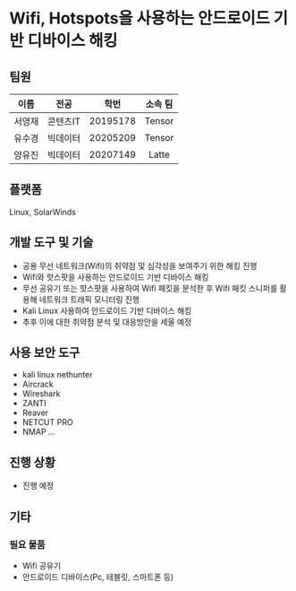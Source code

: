 # Wifi, Hotspots을 사용하는 안드로이드 기반 디바이스 해킹

## 팀원
|이름|전공|학번|소속 팀|
|:--:|:--:|:--:|:--:|
|서영재|콘텐츠IT|20195178|Tensor|
|유수경|빅데이터|20205209|Tensor|
|양유진|빅데이터|20207149|Latte|

## 플랫폼
Linux, SolarWinds

## 개발 도구 및 기술 
- 공용 무선 네트워크(Wifi)의 취약점 및 심각성을 보여주기 위한 해킹 진행
- Wifi와 핫스팟을 사용하는 안드로이드 기반 디바이스 해킹
- 무선 공유기 또는 핫스팟을 사용하여 Wifi 패킷을 분석한 후 Wifi 패킷 스니퍼를 활용해 네트워크 트래픽 모니터링 진행
- Kali Linux 사용하여 안드로이드 기반 디바이스 해킹
- 추후 이에 대한 취약점 분석 및 대응방안을 세울 예정

## 사용 보안 도구
* kali linux nethunter
* Aircrack
* Wireshark
* ZANTI
* Reaver
* NETCUT PRO
* NMAP
...


## 진행 상황
- 진행 예정

## 기타
### 필요 물품
- Wifi 공유기
- 안드로이드 디바이스(Pc, 테블릿, 스마트폰 등) 


